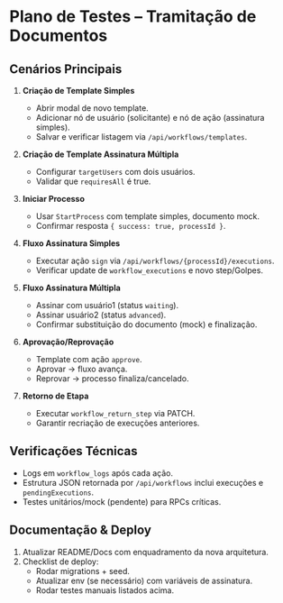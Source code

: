 # Plano de Testes – Tramitação de Documentos

## Cenários Principais

1. **Criação de Template Simples**
   - Abrir modal de novo template.
   - Adicionar nó de usuário (solicitante) e nó de ação (assinatura simples).
   - Salvar e verificar listagem via `/api/workflows/templates`.

2. **Criação de Template Assinatura Múltipla**
   - Configurar `targetUsers` com dois usuários.
   - Validar que `requiresAll` é true.

3. **Iniciar Processo**
   - Usar `StartProcess` com template simples, documento mock.
   - Confirmar resposta `{ success: true, processId }`.

4. **Fluxo Assinatura Simples**
   - Executar ação `sign` via `/api/workflows/{processId}/executions`.
   - Verificar update de `workflow_executions` e novo step/Golpes.

5. **Fluxo Assinatura Múltipla**
   - Assinar com usuário1 (status `waiting`).
   - Assinar usuário2 (status `advanced`).
   - Confirmar substituição do documento (mock) e finalização.

6. **Aprovação/Reprovação**
   - Template com ação `approve`.
   - Aprovar → fluxo avança.
   - Reprovar → processo finaliza/cancelado.

7. **Retorno de Etapa**
   - Executar `workflow_return_step` via PATCH.
   - Garantir recriação de execuções anteriores.

## Verificações Técnicas

- Logs em `workflow_logs` após cada ação.
- Estrutura JSON retornada por `/api/workflows` inclui execuções e `pendingExecutions`.
- Testes unitários/mock (pendente) para RPCs críticas.

## Documentação & Deploy

1. Atualizar README/Docs com enquadramento da nova arquitetura.
2. Checklist de deploy:
   - Rodar migrations + seed.
   - Atualizar env (se necessário) com variáveis de assinatura.
   - Rodar testes manuais listados acima.


